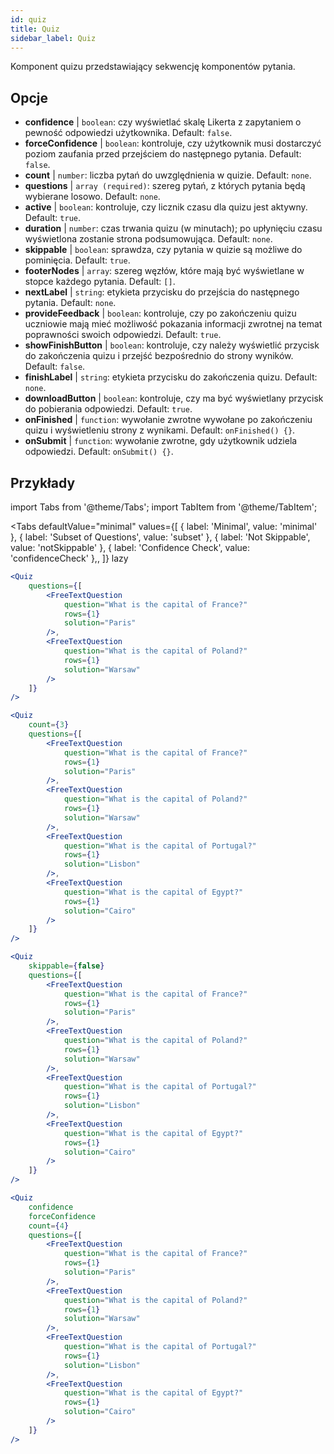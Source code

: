 ```yaml
---
id: quiz 
title: Quiz
sidebar_label: Quiz
---
```


Komponent quizu przedstawiający sekwencję komponentów pytania.

## Opcje

* __confidence__ | `boolean`: czy wyświetlać skalę Likerta z zapytaniem o pewność odpowiedzi użytkownika. Default: `false`.
* __forceConfidence__ | `boolean`: kontroluje, czy użytkownik musi dostarczyć poziom zaufania przed przejściem do następnego pytania. Default: `false`.
* __count__ | `number`: liczba pytań do uwzględnienia w quizie. Default: `none`.
* __questions__ | `array (required)`: szereg pytań, z których pytania będą wybierane losowo. Default: `none`.
* __active__ | `boolean`: kontroluje, czy licznik czasu dla quizu jest aktywny. Default: `true`.
* __duration__ | `number`: czas trwania quizu (w minutach); po upłynięciu czasu wyświetlona zostanie strona podsumowująca. Default: `none`.
* __skippable__ | `boolean`: sprawdza, czy pytania w quizie są możliwe do pominięcia. Default: `true`.
* __footerNodes__ | `array`: szereg węzłów, które mają być wyświetlane w stopce każdego pytania. Default: `[]`.
* __nextLabel__ | `string`: etykieta przycisku do przejścia do następnego pytania. Default: `none`.
* __provideFeedback__ | `boolean`: kontroluje, czy po zakończeniu quizu uczniowie mają mieć możliwość pokazania informacji zwrotnej na temat poprawności swoich odpowiedzi. Default: `true`.
* __showFinishButton__ | `boolean`: kontroluje, czy należy wyświetlić przycisk do zakończenia quizu i przejść bezpośrednio do strony wyników. Default: `false`.
* __finishLabel__ | `string`: etykieta przycisku do zakończenia quizu. Default: `none`.
* __downloadButton__ | `boolean`: kontroluje, czy ma być wyświetlany przycisk do pobierania odpowiedzi. Default: `true`.
* __onFinished__ | `function`: wywołanie zwrotne wywołane po zakończeniu quizu i wyświetleniu strony z wynikami. Default: `onFinished() {}`.
* __onSubmit__ | `function`: wywołanie zwrotne, gdy użytkownik udziela odpowiedzi. Default: `onSubmit() {}`.


## Przykłady

import Tabs from '@theme/Tabs';
import TabItem from '@theme/TabItem';

<Tabs
    defaultValue="minimal"
    values={[
        { label: 'Minimal', value: 'minimal' },
        { label: 'Subset of Questions', value: 'subset' },
        { label: 'Not Skippable', value: 'notSkippable' },
        { label: 'Confidence Check', value: 'confidenceCheck' },,
    ]}
    lazy
>

<TabItem value="minimal">

```jsx live
<Quiz
    questions={[
        <FreeTextQuestion 
            question="What is the capital of France?" 
            rows={1} 
            solution="Paris" 
        />,
        <FreeTextQuestion 
            question="What is the capital of Poland?" 
            rows={1} 
            solution="Warsaw" 
        />
    ]}
/>
```
</TabItem>

<TabItem value="subset">

```jsx live
<Quiz
    count={3}
    questions={[
        <FreeTextQuestion 
            question="What is the capital of France?" 
            rows={1} 
            solution="Paris" 
        />,
        <FreeTextQuestion 
            question="What is the capital of Poland?" 
            rows={1} 
            solution="Warsaw" 
        />,
        <FreeTextQuestion 
            question="What is the capital of Portugal?" 
            rows={1} 
            solution="Lisbon" 
        />,     
        <FreeTextQuestion 
            question="What is the capital of Egypt?" 
            rows={1} 
            solution="Cairo" 
        />
    ]}
/>
```
</TabItem>

<TabItem value="notSkippable" >

```jsx live
<Quiz
    skippable={false}
    questions={[
        <FreeTextQuestion 
            question="What is the capital of France?" 
            rows={1} 
            solution="Paris" 
        />,
        <FreeTextQuestion 
            question="What is the capital of Poland?" 
            rows={1} 
            solution="Warsaw" 
        />,
        <FreeTextQuestion 
            question="What is the capital of Portugal?" 
            rows={1} 
            solution="Lisbon" 
        />,     
        <FreeTextQuestion 
            question="What is the capital of Egypt?" 
            rows={1} 
            solution="Cairo" 
        />
    ]}
/>
```
</TabItem>

<TabItem value="confidenceCheck">

```jsx live
<Quiz
    confidence
    forceConfidence
    count={4}
    questions={[
        <FreeTextQuestion 
            question="What is the capital of France?" 
            rows={1} 
            solution="Paris" 
        />,
        <FreeTextQuestion 
            question="What is the capital of Poland?" 
            rows={1} 
            solution="Warsaw" 
        />,
        <FreeTextQuestion 
            question="What is the capital of Portugal?" 
            rows={1} 
            solution="Lisbon" 
        />,     
        <FreeTextQuestion 
            question="What is the capital of Egypt?" 
            rows={1} 
            solution="Cairo" 
        />
    ]}
/>
```
</TabItem>

</Tabs>
